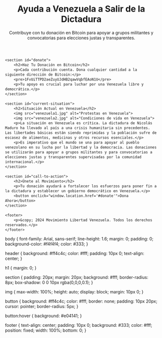 <!DOCTYPE html>
<html lang="es">
<head>
    <meta charset="UTF-8">
    <meta name="viewport" content="width=device-width, initial-scale=1.0">
    <meta name="description" content="Ayuda a Venezuela a salir de la dictadura de Nicolás Maduro. Contribuye con donaciones en Bitcoin para apoyar a grupos militantes y convocatorias para elecciones justas y transparentes.">
    <title>Ayuda a Venezuela - Donaciones para la Libertad</title>
    <link rel="stylesheet" href="styles.css">
    <!-- SEO Meta Tags -->
    <meta name="keywords" content="Venezuela, ayuda, dictadura, Nicolás Maduro, donaciones, Bitcoin, elecciones justas, libertad">
    <meta name="author" content="Movimiento Libertad Venezuela">
</head>
<body>
    <header>
        <h1>Ayuda a Venezuela a Salir de la Dictadura</h1>
        <p>Contribuye con tu donación en Bitcoin para apoyar a grupos militantes y convocatorias para elecciones justas y transparentes.</p>
    </header>

    <section id="donate">
        <h2>Haz Tu Donación en Bitcoin</h2>
        <p>Cada contribución cuenta. Dona cualquier cantidad a la siguiente dirección de Bitcoin:</p>
        <pre>1FvUiTTPD2aeZuyUJdHB2qawVqbfEAoN1U</pre>
        <p>Tu apoyo es crucial para luchar por una Venezuela libre y democrática.</p>
    </section>

    <section id="current-situation">
        <h2>Situación Actual en Venezuela</h2>
        <img src="venezuela1.jpg" alt="Protestas en Venezuela">
        <img src="venezuela2.jpg" alt="Condiciones de vida en Venezuela">
        <p>La situación en Venezuela es crítica. La dictadura de Nicolás Maduro ha llevado al país a una crisis humanitaria sin precedentes. Las libertades básicas están siendo reprimidas y la población sufre de escasez de alimentos, medicinas y otros recursos esenciales.</p>
        <p>Es imperativo que el mundo se una para apoyar al pueblo venezolano en su lucha por la libertad y la democracia. Las donaciones se utilizarán para apoyar a grupos militantes y para convocatorias a elecciones justas y transparentes supervisadas por la comunidad internacional.</p>
    </section>

    <section id="call-to-action">
        <h2>Únete al Movimiento</h2>
        <p>Tu donación ayudará a fortalecer los esfuerzos para poner fin a la dictadura y establecer un gobierno democrático en Venezuela.</p>
        <button onclick="window.location.href='#donate'">Dona Ahora</button>
    </section>

    <footer>
        <p>&copy; 2024 Movimiento Libertad Venezuela. Todos los derechos reservados.</p>
    </footer>
</body>
</html>
body {
    font-family: Arial, sans-serif;
    line-height: 1.6;
    margin: 0;
    padding: 0;
    background-color: #f4f4f4;
    color: #333;
}

header {
    background: #ff4c4c;
    color: #fff;
    padding: 10px 0;
    text-align: center;
}

h1 {
    margin: 0;
}

section {
    padding: 20px;
    margin: 20px;
    background: #fff;
    border-radius: 8px;
    box-shadow: 0 0 10px rgba(0,0,0,0.1);
}

img {
    max-width: 100%;
    height: auto;
    display: block;
    margin: 10px 0;
}

button {
    background: #ff4c4c;
    color: #fff;
    border: none;
    padding: 10px 20px;
    cursor: pointer;
    border-radius: 5px;
}

button:hover {
    background: #e04141;
}

footer {
    text-align: center;
    padding: 10px 0;
    background: #333;
    color: #fff;
    position: fixed;
    width: 100%;
    bottom: 0;
}
